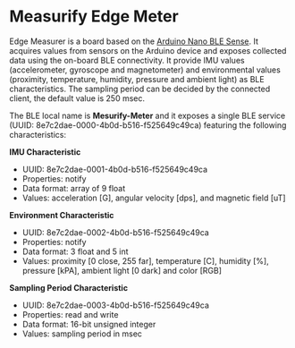 # Measurify Edge Meter

Edge Measurer is a board based on the [Arduino Nano BLE Sense](https://store.arduino.cc/products/nano-33-ble-sense-rev2?gclid=CjwKCAjwuqiiBhBtEiwATgvixP9YZH3kv_W2rU_MNzxRqpEtBDAPsVifqHgtA1YfRTseUCstFRrMhBoCzdEQAvD_BwE). It acquires values from sensors on the Arduino device and exposes collected data using the on-board BLE connectivity. It provide IMU values (accelerometer, gyroscope and magnetometer) and environmental values (proximity, temperature, humidity, pressure and ambient light) as BLE characteristics. The sampling period can be decided by the connected client, the default value is 250 msec.

The BLE local name is **Mesurify-Meter** and it exposes a single BLE service (UUID: 8e7c2dae-0000-4b0d-b516-f525649c49ca) featuring the following characteristics:

**IMU Characteristic**
- UUID: 8e7c2dae-0001-4b0d-b516-f525649c49ca
- Properties: notify
- Data format: array of 9 float
- Values: acceleration [G], angular velocity [dps], and magnetic field [uT]

**Environment Characteristic**
- UUID: 8e7c2dae-0002-4b0d-b516-f525649c49ca
- Properties: notify
- Data format: 3 float and 5 int
- Values: proximity [0 close, 255 far], temperature [C], humidity [%], pressure [kPA], ambient light [0 dark] and color [RGB]

**Sampling Period Characteristic**
- UUID: 8e7c2dae-0003-4b0d-b516-f525649c49ca
- Properties: read and write
- Data format: 16-bit unsigned integer
- Values: sampling period in msec
